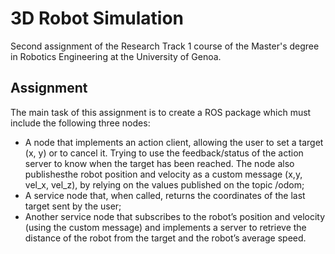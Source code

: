 # 3D Robot Simulation

Second assignment of the Research Track 1 course of the Master's degree in Robotics Engineering at the University of Genoa.

## Assignment

The main task of this assignment is to create a ROS package which must include the following three nodes:
- A node that implements an action client, allowing the user to set a target (x, y) or to cancel it. Trying to use the feedback/status of the action server to know when the target has been reached. The node also publishesthe robot position and velocity as a custom message (x,y, vel_x, vel_z), by relying on the values published on the topic /odom;
- A service node that, when called, returns the coordinates of the last target sent by the user;
- Another service node that subscribes to the robot’s position and velocity (using the custom message) and implements a server to retrieve the distance of the robot from the target and the robot’s average speed.
